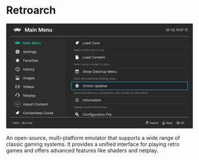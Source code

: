 # Retroarch

![Retroarch screenshot](assets/screenshot.png)


An open-source, multi-platform emulator that supports a wide range of classic gaming systems.
It provides a unified interface for playing retro games and offers advanced features like shaders and netplay.
